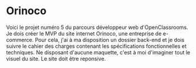 # Orinoco #

Voici le projet numéro 5 du parcours développeur web d'OpenClassrooms.
Je dois créer le MVP du site internet Orinoco, une entreprise de e-commerce.
Pour cela, j'ai à ma disposition un dossier back-end et je dois suivre le cahier des charges contenant les spécifications fonctionnelles et techniques.
Ne disposant d'aucune maquette, c'est à moi d'imaginer tout le visuel du site.
Le site doit être reponsive.
